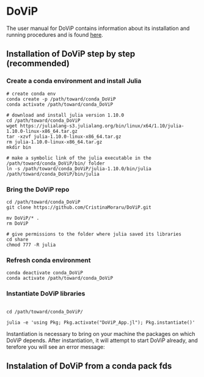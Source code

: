 # DoViP

The user manual for DoViP contains information about its installation and running procedures and is found [here](https://cristinamoraru.github.io/DoViP/index.htlm). 


## Installation of DoViP step by step (recommended)

### Create a conda environment and install Julia


```
# create conda env
conda create -p /path/toward/conda_DoViP
conda activate /path/toward/conda_DoViP

# download and install julia version 1.10.0
cd /path/toward/conda_DoViP
wget https://julialang-s3.julialang.org/bin/linux/x64/1.10/julia-1.10.0-linux-x86_64.tar.gz
tar -xzvf julia-1.10.0-linux-x86_64.tar.gz
rm julia-1.10.0-linux-x86_64.tar.gz
mkdir bin

# make a symbolic link of the julia executable in the /path/toward/conda_DoViP/bin/ folder
ln -s /path/toward/conda_DoViP/julia-1.10.0/bin/julia /path/toward/conda_DoViP/bin/julia

```


### Bring the DoViP repo

```
cd /path/toward/conda_DoViP
git clone https://github.com/CristinaMoraru/DoViP.git

mv DoViP/* .
rm DoViP

# give permissions to the folder where julia saved its libraries
cd share
chmod 777 -R julia
```

### Refresh conda environment

```
conda deactivate conda_DoViP
conda activate /path/toward/conda_DoViP

```

### Instantiate DoViP libraries

```

cd /path/toward/conda_DoViP/

julia -e 'using Pkg; Pkg.activate("DoViP_App.jl"); Pkg.instantiate()' 

```
Instantiation is necessary to bring on your machine the packages on which DoViP depends. After instantiation, it will attempt to start DoViP already, and terefore you will see an error message:  


## Instalation of DoViP from a conda pack   fds